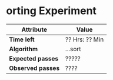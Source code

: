 orting Experiment
  ===================


  Attribute   | Value
  ------------|---------
  **Time left**   |  ?? Hrs: ?? Min
  **Algorithm**   |   ...sort
  **Expected passes** | ?????
  **Observed passes** | ????
